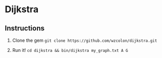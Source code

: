 Dijkstra
========

Instructions
------------

1. Clone the gem
`git clone https://github.com/wzcolon/dijkstra.git`

2. Run it!
`cd dijkstra && bin/dijkstra my_graph.txt A G`
